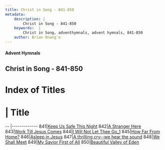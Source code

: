 ```yaml
---
title: Christ in Song - 841-850
metadata:
    description: |
        Christ in Song - 841-850
    keywords:  |
        Christ in Song, adventhymnals, advent hymnals, 841-850
    author: Brian Onang'o
---
```


#### Advent Hymnals
## Christ in Song - 841-850

# Index of Titles
# | Title                        
-- |-------------
841|[Keep Us Safe This Night](/christ-in-song/CIS/801-900/841-850/Keep-Us-Safe-This-Night)
842|[A Stranger Here](/christ-in-song/CIS/801-900/841-850/A-Stranger-Here)
843|[Work Till Jesus Comes](/christ-in-song/CIS/801-900/841-850/Work-Till-Jesus-Comes)
844|[I Will Not Let Thee Go_1](/christ-in-song/CIS/801-900/841-850/I-Will-Not-Let-Thee-Go_1)
845|[How Far From Home?](/christ-in-song/CIS/801-900/841-850/How-Far-From-Home)
846|[Asleep in Jesus](/christ-in-song/CIS/801-900/841-850/Asleep-in-Jesus)
847|[A thrilling cry--we hear the sound](/christ-in-song/CIS/801-900/841-850/A-thrilling-cry--we-hear-the-sound)
848|[We Shall Meet](/christ-in-song/CIS/801-900/841-850/We-Shall-Meet)
849|[My Savior First of All](/christ-in-song/CIS/801-900/841-850/My-Savior-First-of-All)
850|[Beautiful Valley of Eden](/christ-in-song/CIS/801-900/841-850/Beautiful-Valley-of-Eden)